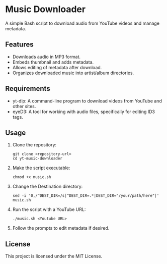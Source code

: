 # Music Downloader

A simple Bash script to download audio from YouTube videos and manage metadata.

## Features

- Downloads audio in MP3 format.
- Embeds thumbnail and adds metadata.
- Allows editing of metadata after download.
- Organizes downloaded music into artist/album directories.

## Requirements

- yt-dlp: A command-line program to download videos from YouTube and other sites.
- eyeD3: A tool for working with audio files, specifically for editing ID3 tags.

## Usage

1. Clone the repository:

   ```
   git clone <repository-url>
   cd yt-music-downloader
   ```

2. Make the script executable:

   ```
   chmod +x music.sh
   ```

3. Change the Destination directory:

   ```
   sed -i '0,/^DEST_DIR=/s|^DEST_DIR=.*|DEST_DIR="/your/path/here"|' music.sh
   ```

4. Run the script with a YouTube URL:

   ```
   ./music.sh <Youtube URL>
   ```

5. Follow the prompts to edit metadata if desired.

## License

This project is licensed under the MIT License.
